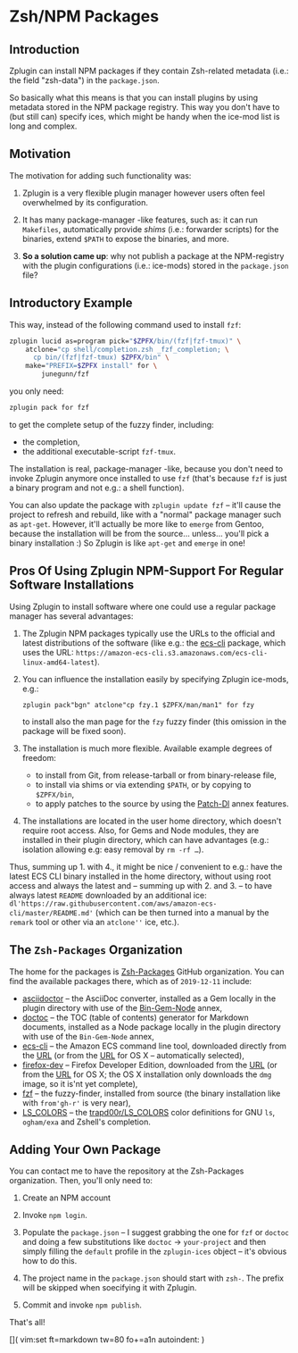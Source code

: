 # Zsh/NPM Packages

## Introduction

Zplugin can install NPM packages if they contain Zsh-related metadata (i.e.: the
field "zsh-data") in the `package.json`.

So basically what this means is that you can install plugins by using metadata
stored in the NPM package registry. This way you don't have to (but still can)
specify ices, which might be handy when the ice-mod list is long and complex.

## Motivation

The motivation for adding such functionality was:

1. Zplugin is a very flexible plugin manager however users often feel
   overwhelmed by its configuration.

2. It has many package-manager -like features, such as: it can run `Makefiles`,
   automatically provide *shims* (i.e.: forwarder scripts) for the binaries,
   extend `$PATH` to expose the binaries, and more.

3. **So a solution came up**: why not publish a package at the NPM-registry with
   the plugin configurations (i.e.: ice-mods) stored in the `package.json` file?

## Introductory Example

This way, instead of the following command used to install `fzf`:

```zsh
zplugin lucid as=program pick="$ZPFX/bin/(fzf|fzf-tmux)" \
    atclone="cp shell/completion.zsh _fzf_completion; \
      cp bin/(fzf|fzf-tmux) $ZPFX/bin" \
    make="PREFIX=$ZPFX install" for \
        junegunn/fzf
```

you only need:

```zsh
zplugin pack for fzf
```

to get the complete setup of the fuzzy finder, including:

- the completion,
- the additional executable-script `fzf-tmux`.

The installation is real, package-manager -like, because you don't need to
invoke Zplugin anymore once installed to use `fzf` (that's because `fzf` is just
a binary program and not e.g.: a shell function).

You can also update the package with `zplugin update fzf` – it'll cause the
project to refresh and rebuild, like with a "normal" package manager such as
`apt-get`. However, it'll actually be more like to `emerge` from Gentoo, because
the installation will be from the source… unless… you'll pick a binary
installation :) So Zplugin is like `apt-get` and `emerge` in one!

## Pros Of Using Zplugin NPM-Support For Regular Software Installations

Using Zplugin to install software where one could use a regular package manager
has several advantages:

1. The Zplugin NPM packages typically use the URLs to the official and latest
   distributions of the software (like e.g.: the
   [ecs-cli](https://github.com/Zsh-Packages/ecs-cli) package, which uses the
   URL: `https://amazon-ecs-cli.s3.amazonaws.com/ecs-cli-linux-amd64-latest`).

2. You can influence the installation easily by specifying Zplugin ice-mods,
   e.g.:

    ```
    zplugin pack"bgn" atclone"cp fzy.1 $ZPFX/man/man1" for fzy
    ```

    to install also the man page for the `fzy` fuzzy finder (this omission in
    the package will be fixed soon).

3. The installation is much more flexible. Available example degrees of freedom:

    - to install from Git, from release-tarball or from binary-release file,
    - to install via shims or via extending `$PATH`, or by copying to
      `$ZPFX/bin`,
    - to apply patches to the source by using the [Patch-Dl](../z-a-patch-dl/)
      annex features.

4. The installations are located in the user home directory, which doesn't
   require root access. Also, for Gems and Node modules, they are installed in
   their plugin directory, which can have advantages (e.g.: isolation allowing
   e.g: easy removal by `rm -rf …`). 
   
Thus, summing up 1. with 4., it might be nice / convenient to e.g.: have the
latest ECS CLI binary installed in the home directory, without using root access
and always the latest and – summing up with 2. and 3. – to have always latest
`README` downloaded by an additional ice:
`dl'https://raw.githubusercontent.com/aws/amazon-ecs-cli/master/README.md'`
(which can be then turned into a manual by the `remark` tool or other via an
`atclone''` ice, etc.). 

## The `Zsh-Packages` Organization

The home for the packages is [Zsh-Packages](https://github.com/Zsh-Packages)
GitHub organization. You can find the available packages there, which as of
`2019-12-11` include:

- [asciidoctor](https://github.com/Zsh-Packages/asciidoctor) – the AsciiDoc
  converter, installed as a Gem locally in the plugin directory with use of the
  [Bin-Gem-Node](../z-a-bin-gem-node) annex,
- [doctoc](https://github.com/Zsh-Packages/doctoc) – the TOC (table of contents)
  generator for Markdown documents, installed as a Node package locally in the
  plugin directory with use of the `Bin-Gem-Node` annex,
- [ecs-cli](https://github.com/Zsh-Packages/ecs-cli) – the Amazon ECS command
  line tool, downloaded directly from the
  [URL](https://amazon-ecs-cli.s3.amazonaws.com/ecs-cli-linux-amd64-latest) (or
  from the
  [URL](https://amazon-ecs-cli.s3.amazonaws.com/ecs-cli-darwin-amd64-latest) for
  OS X – automatically selected),
- [firefox-dev](https://github.com/Zsh-Packages/firefox-dev) – Firefox Developer
  Edition, downloaded from the
  [URL](https://download.mozilla.org/?product=firefox-devedition-latest-ssl&os=linux64&lang=en-US)
  (or from the
  [URL](https://download.mozilla.org/?product=firefox-devedition-latest-ssl&os=osx&lang=en-US)
  for OS X; the OS X installation only downloads the `dmg` image, so it is'nt
  yet complete),
- [fzf](https://github.com/Zsh-Packages/fzf) – the fuzzy-finder, installed from
  source (the binary installation like with `from'gh-r'` is very near),
- [LS\_COLORS](https://github.com/Zsh-Packages/LS_COLORS) – the
  [trapd00r/LS\_COLORS](https://github.com/trapd00r/LS_COLORS) color definitions
  for GNU `ls`, `ogham/exa` and Zshell's completion.

## Adding Your Own Package

You can contact me to have the repository at the Zsh-Packages organization.
Then, you'll only need to:

1. Create an NPM account

2. Invoke `npm login`.

3. Populate the `package.json` – I suggest grabbing the one for `fzf` or
`doctoc` and doing a few substitutions like `doctoc` → `your-project` and then
simply filling the `default` profile in the `zplugin-ices` object – it's
obvious how to do this.

4. The project name in the `package.json` should start with `zsh-`. The prefix
will be skipped when soecifying it with Zplugin.

5. Commit and invoke `npm publish`.

That's all!

[]( vim:set ft=markdown tw=80 fo+=a1n autoindent: )
